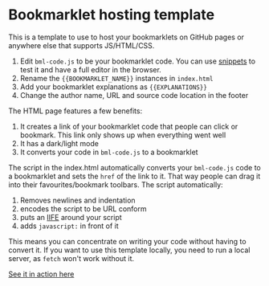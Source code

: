 # Bookmarklet hosting template

This is a template to use to host your bookmarklets on GitHub pages or anywhere else that supports JS/HTML/CSS.

1. Edit `bml-code.js` to be your bookmarklet code. You can use [snippets](https://docs.microsoft.com/microsoft-edge/devtools-guide-chromium/javascript/snippets) to test it and have a full editor in the browser.
1. Rename the `{{BOOKMARKLET_NAME}}` instances in `index.html`
1. Add your bookmarklet explanations as `{{EXPLANATIONS}}`
1. Change the author name, URL and source code location in the footer

The HTML page features a few benefits:

1. It creates a link of your bookmarklet code that people can click or bookmark. This link only shows up when everything went well
1. It has a dark/light mode
1. It converts your code in `bml-code.js` to a bookmarklet

The script in the index.html automatically converts your `bml-code.js` code to a bookmarklet and sets the `href` of the link to it. That way people can drag it into their favourites/bookmark toolbars. The script automatically:

1. Removes newlines and indentation
1. encodes the script to be URL conform
1. puts an [IIFE](https://developer.mozilla.org/en-US/docs/Glossary/IIFE) around your script
1. adds `javascript:` in front of it

This means you can concentrate on writing your code without having to convert it. If you want to use this template locally, you need to run a local server, as `fetch` won't work without it.

[See it in action here](https://codepo8.github.io/Quick-edit-bookmarklet/)
